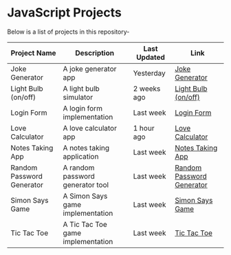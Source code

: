 # JavaScript Projects

Below is a list of projects in this repository-

| **Project Name** | **Description** | **Last Updated** | **Link** |
| --- | --- | --- | --- |
| Joke Generator | A joke generator app | Yesterday | [Joke Generator](https://github.com/prateekraiger/JavaScript-Projects/tree/main/Joke%20Generator) |
| Light Bulb (on/off) | A light bulb simulator | 2 weeks ago | [Light Bulb (on/off)](https://github.com/prateekraiger/prateekraiger/tree/main/Light%20Bulb(on/off)) |
| Login Form | A login form implementation | Last week | [Login Form](https://github.com/prateekraiger/JavaScript-Projects/tree/main/Login%20Form) |
| Love Calculator | A love calculator app | 1 hour ago | [Love Calculator](https://github.com/prateekraiger/JavaScript-Projects/tree/main/Love%20Calculator) |
| Notes Taking App | A notes taking application | Last week | [Notes Taking App](https://github.com/prateekraiger/JavaScript-Projects/tree/main/Notes%20Taking%20App) |
| Random Password Generator | A random password generator tool | Last week | [Random Password Generator](https://github.com/prateekraiger/JavaScript-Projects/tree/main/Random%20Password%20Generator) |
| Simon Says Game | A Simon Says game implementation | Last week | [Simon Says Game](https://github.com/prateekraiger/JavaScript-Projects/tree/main/Simon_Says_Game) |
| Tic Tac Toe | A Tic Tac Toe game implementation | Last week | [Tic Tac Toe](https://github.com/prateekraiger/JavaScript-Projects/tree/main/TIc%20Tac%20Toe) |
